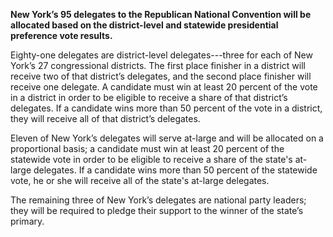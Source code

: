 **New York’s 95 delegates to the Republican National Convention will be allocated based on the district-level and statewide presidential preference vote results.**  

Eighty-one delegates are district-level delegates---three for each of New York’s 27 congressional districts. The first place finisher in a district will receive two of that district’s delegates, and the second place finisher will receive one delegate. A candidate must win at least 20 percent of the vote in a district in order to be eligible to receive a share of that district’s delegates. If a candidate wins more than 50 percent of the vote in a district, they will receive all of that district’s delegates.  

Eleven of New York’s delegates will serve at-large and will be allocated on a proportional basis; a candidate must win at least 20 percent of the statewide vote in order to be eligible to receive a share of the state's at-large delegates. If a candidate wins more than 50 percent of the statewide vote, he or she will receive all of the state's at-large delegates.  

The remaining three of New York’s delegates are national party leaders; they will be required to pledge their support to the winner of the state’s primary.  